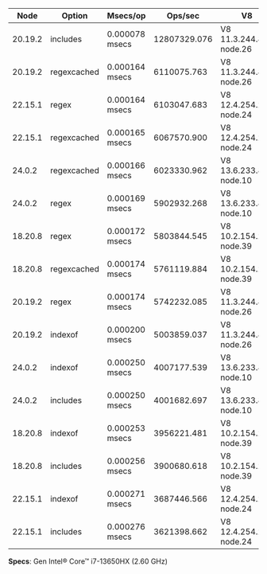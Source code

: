 | Node    | Option      | Msecs/op       | Ops/sec      | V8                     |
| ------- | ----------- | -------------- | ------------ | ---------------------- |
| 20.19.2 | includes    | 0.000078 msecs | 12807329.076 | V8 11.3.244.8-node.26  |
| 20.19.2 | regexcached | 0.000164 msecs | 6110075.763  | V8 11.3.244.8-node.26  |
| 22.15.1 | regex       | 0.000164 msecs | 6103047.683  | V8 12.4.254.21-node.24 |
| 22.15.1 | regexcached | 0.000165 msecs | 6067570.900  | V8 12.4.254.21-node.24 |
| 24.0.2  | regexcached | 0.000166 msecs | 6023330.962  | V8 13.6.233.8-node.10  |
| 24.0.2  | regex       | 0.000169 msecs | 5902932.268  | V8 13.6.233.8-node.10  |
| 18.20.8 | regex       | 0.000172 msecs | 5803844.545  | V8 10.2.154.26-node.39 |
| 18.20.8 | regexcached | 0.000174 msecs | 5761119.884  | V8 10.2.154.26-node.39 |
| 20.19.2 | regex       | 0.000174 msecs | 5742232.085  | V8 11.3.244.8-node.26  |
| 20.19.2 | indexof     | 0.000200 msecs | 5003859.037  | V8 11.3.244.8-node.26  |
| 24.0.2  | indexof     | 0.000250 msecs | 4007177.539  | V8 13.6.233.8-node.10  |
| 24.0.2  | includes    | 0.000250 msecs | 4001682.697  | V8 13.6.233.8-node.10  |
| 18.20.8 | indexof     | 0.000253 msecs | 3956221.481  | V8 10.2.154.26-node.39 |
| 18.20.8 | includes    | 0.000256 msecs | 3900680.618  | V8 10.2.154.26-node.39 |
| 22.15.1 | indexof     | 0.000271 msecs | 3687446.566  | V8 12.4.254.21-node.24 |
| 22.15.1 | includes    | 0.000276 msecs | 3621398.662  | V8 12.4.254.21-node.24 |

**Specs**: Gen Intel® Core™ i7-13650HX (2.60 GHz)